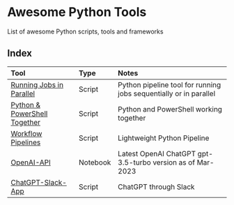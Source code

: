 # Awesome Python Tools
List of awesome Python scripts, tools and frameworks

## Index
Tool | Type | Notes
:--------- |:------ |:-----
[Running Jobs in Parallel](https://github.com/garyzava/awesome-python-scripts/blob/main/parallelism.py) | Script | Python pipeline tool for running jobs sequentially or in parallel
[Python & PowerShell Together](https://google.com) | Script | Python and PowerShell working together
[Workflow Pipelines](https://github.com/garyzava/pipeline-dag/tree/master) | Script | Lightweight Python Pipeline
[OpenAI-API](https://github.com/garyzava/openai-python-tools/blob/main/notebooks/gpt_3_5_turbo.ipynb) | Notebook | Latest OpenAI ChatGPT gpt-3.5-turbo version as of Mar-2023
[ChatGPT-Slack-App](https://github.com/garyzava/openai-slack-python) | Script | ChatGPT through Slack
